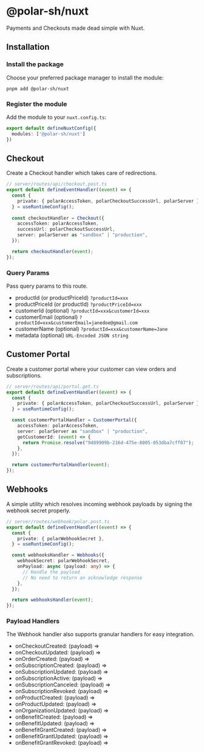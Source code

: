 # @polar-sh/nuxt

Payments and Checkouts made dead simple with Nuxt.

## Installation

### Install the package

Choose your preferred package manager to install the module:

`pnpm add @polar-sh/nuxt`

### Register the module

Add the module to your `nuxt.config.ts`:

```typescript
export default defineNuxtConfig({
  modules: ['@polar-sh/nuxt']
})
```

## Checkout

Create a Checkout handler which takes care of redirections.

```typescript
// server/routes/api/checkout.post.ts
export default defineEventHandler((event) => {
  const {
    private: { polarAccessToken, polarCheckoutSuccessUrl, polarServer },
  } = useRuntimeConfig();
  
  const checkoutHandler = Checkout({
    accessToken: polarAccessToken,
    successUrl: polarCheckoutSuccessUrl,
    server: polarServer as "sandbox" | "production",
  });

  return checkoutHandler(event);
});
```

### Query Params

Pass query params to this route.

- productId (or productPriceId) `?productId=xxx`
- productPriceId (or productId) `?productPriceId=xxx`
- customerId (optional) `?productId=xxx&customerId=xxx`
- customerEmail (optional) `?productId=xxx&customerEmail=janedoe@gmail.com`
- customerName (optional) `?productId=xxx&customerName=Jane`
- metadata (optional) `URL-Encoded JSON string`

## Customer Portal

Create a customer portal where your customer can view orders and subscriptions.

```typescript
// server/routes/api/portal.get.ts
export default defineEventHandler((event) => { 
  const {
    private: { polarAccessToken, polarCheckoutSuccessUrl, polarServer },
  } = useRuntimeConfig();

  const customerPortalHandler = CustomerPortal({
    accessToken: polarAccessToken,
    server: polarServer as "sandbox" | "production",
    getCustomerId: (event) => {
      return Promise.resolve("9d89909b-216d-475e-8005-053dba7cff07");
    },
  });

  return customerPortalHandler(event);
});

```

## Webhooks

A simple utility which resolves incoming webhook payloads by signing the webhook secret properly.

```typescript
// server/routes/webhook/polar.post.ts
export default defineEventHandler((event) => {
  const {
    private: { polarWebhookSecret },
  } = useRuntimeConfig();

  const webhooksHandler = Webhooks({
    webhookSecret: polarWebhookSecret,
    onPayload: async (payload: any) => {
      // Handle the payload
      // No need to return an acknowledge response
    },
  });

  return webhooksHandler(event);
});

```

### Payload Handlers

The Webhook handler also supports granular handlers for easy integration.

- onCheckoutCreated: (payload) =>
- onCheckoutUpdated: (payload) =>
- onOrderCreated: (payload) =>
- onSubscriptionCreated: (payload) =>
- onSubscriptionUpdated: (payload) =>
- onSubscriptionActive: (payload) =>
- onSubscriptionCanceled: (payload) =>
- onSubscriptionRevoked: (payload) =>
- onProductCreated: (payload) =>
- onProductUpdated: (payload) =>
- onOrganizationUpdated: (payload) =>
- onBenefitCreated: (payload) =>
- onBenefitUpdated: (payload) =>
- onBenefitGrantCreated: (payload) =>
- onBenefitGrantUpdated: (payload) =>
- onBenefitGrantRevoked: (payload) =>
